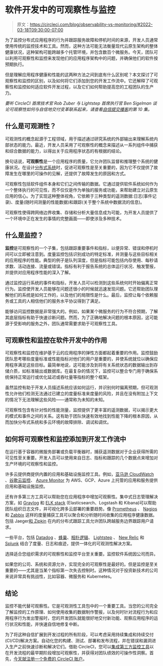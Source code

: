 # 软件开发中的可观察性与监控

> 原文：<https://circleci.com/blog/observability-vs-monitoring/#2022-03-18T09:30:00-07:00>

为了监控分布式应用程序的行为并跟踪服务故障和停机时间的来源，开发人员通常使用传统的监控技术和工具。然而，这种方法可能无法衡量现代云原生架构的整体健康状况，这种架构可能跨越多个托管环境，并包含数百个微服务。今天，团队可以利用可观察性和监控来发现他们的应用程序架构中的问题，并确保他们的软件按预期执行。

但是理解应用程序健康和性能的这两种方法之间到底有什么区别呢？本文探讨了可观察性和监控的区别，以及如何将它们添加到您的开发工作流中。它还解释了可观察性和监控如何适应软件开发过程，以及它们如何帮助提高您的工程团队的生产力。

*要听 CircleCI 首席技术官 Rob Zuber 与 Lightstep 首席执行官 Ben Sigelman 谈论可观察性如何与自信地交付变革联系起来，请查看[自信提交播客](https://circleci.com/podcast/confident-commit/)的第 10 集。*

## 什么是可观测性？

可观测性的概念起源于工程领域，用于描述通过研究系统的外部输出来理解系统内部状态的能力。最近，开发人员采用了可观察性的概念来描述从一系列组件中捕获和综合数据的能力，以得出关于应用程序状态的有根据的结论。

换句话说，**可观察性**是一个应用程序的质量，它允许团队监督和推理整个系统的健康状况。在设计[分布式系统](https://circleci.com/blog/distributed-systems/)时，促进可观察性是至关重要的，因为它不仅提供了故障发生在哪里的可操作的见解，还提供了故障发生的原因和方式。

可观察性包括软件组件本身和它们之间传输的数据。它通过提供软件系统如何作为一个整体执行的可见性，而不仅仅是作为单独的服务或功能，来帮助建立对云原生应用的信心。为了实现这种整体视角，它依赖于三种类型的遥测数据:日志(事件记录)、度量(随时间测量的性能数据)和跟踪(关于整个系统中数据流的信息)。

可观察性使得跨网络边界收集、存储和分析大量信息成为可能，为开发人员提供了一个环境中正在发生的事情的完整画面——即使涉及多种技术。

## 什么是监控？

**监控**是可观察性的一个子集，包括跟踪重要事件和指标，以便异常、错误和停机时间可以立即被注意到。度量监控包括识别成功的特定标准，并测量与这些目标相关的应用程序的性能。典型的例子是队列深度，但是指标可能包括内存使用、每秒请求数、活动连接、流量或错误。指标有利于报告系统的总体运行状况、触发警报，并提供对应用程序性能的深入了解。

通过监控运行系统的事件和指标，开发人员可以检测到这些系统何时开始偏离正常行为。监控使开发人员能够在问题还很小的时候就迅速发现问题。它还帮助团队理解他们的系统是如何工作的，以及他们的局限性是什么。最后，监控让每个依赖服务或工具的人相信他们的服务水平协议得到了满足。

能够访问监控数据是非常强大的。例如，如果某个微服务的行为不符合预期，了解其底层指标有助于快速诊断问题。然而，为了正确地解决问题的根本原因，这可能源于受影响的服务之外，团队通常需要求助于可观察性工具。

## 可观察性和监控在软件开发中的作用

可观察性和监控在维护基于云的应用程序的弹性方面都起着重要的作用。监控鼓励团队思考哪些度量标准或性能指标对他们的用户是重要的，并使系统就位以确保应用程序满足这些目标。最简单地说，这可能涉及到将有关系统状态的数据输出到存储介质，如标准输出或数据库。在最复杂的情况下，监控可以整合专门用于确保系统保持正常运行或优化延迟或吞吐量等指标的整个框架。

虽然监控有助于开发人员描述系统应该如何运行，并识别何时偏离预期，但可观测性允许他们检测无法通过已建立的度量标准来度量的风险，并且在没有附加上下文的情况下无法理解这些风险——通常称为未知的未知。

可观察性包含有针对性的性能测量，监控提供了更丰富的遥测数据，可以揭示更大的模式和事件之间的关系。这有助于团队快速有效地找到性能下降的根本原因，从而加快分布式系统和多云环境的故障排除、调试和调优。

## 如何将可观察性和监控添加到开发工作流中

在运行基于容器的微服务部署或负载平衡器时，捕获遥测数据对于企业获得所需的可见性至关重要。开发人员可以使用来自日志、指标和跟踪的几个数据点来增加对生产环境的可观察性和监控。

许多云提供商提供内置的应用和基础设施监控工具。例如，[亚马逊 CloudWatch](https://aws.amazon.com/cloudwatch/) 、[谷歌云监控](https://cloud.google.com/monitoring)、 [Azure Monitor](https://azure.microsoft.com/en-us/services/monitor/#overview) 为 AWS、GCP、Azure 上托管的应用和服务提供应用和基础设施监控。

还有许多第三方工具可以帮助您在应用程序中增加可观察性。集中式日志管理解决方案，如 [Graylog](https://www.graylog.org/about) 和 [ELK stack](https://www.elastic.co/what-is/elk-stack) (Elasticsearch、Logstash 和 Kibana)可以帮助团队组织日志文件，并可视化跨多云部署的重要趋势。像 [Prometheus](https://prometheus.io/) 、 [Nagios](https://www.nagios.com/) 和 [Zabbix](https://www.zabbix.com/) 这样的度量捕获工具可以聚合和分析随时间收集的应用程序健康数据。包括 Jaeger[和 Zipkin](https://www.jaegertracing.io/) 在内的分布式跟踪工具允许团队跨越服务边界跟踪用户请求。

一些平台，包括 [Datadog](https://www.datadoghq.com/observability-platform/) 、[蜂巢](https://www.honeycomb.io/)、[相扑逻辑](https://www.sumologic.com/solutions/application-monitoring/#services-auto-discovery)、 [Lightstep](https://lightstep.com/observability) 、 [New Relic](https://newrelic.com/platform) 和 [Splunk](https://www.splunk.com/en_us/observability.html) 结合了度量、日志和痕迹，提供一体化的可观测性解决方案。

选择适合您组织需求的可观察性和监控平台至关重要。监控软件系统因公司而异。

如果您的公司、系统和资源允许，实现完全的可观察性是最好的。但是监控是至关重要的——尤其是当某个指标第一次失去控制时。这种情况对于投资新技术的公司来说非常具有挑战性，比如容器、微服务和 Kubernetes。

## 结论

监控不能代替可观察性。它是可观测性工具包中的一个重要工具。当您的公司完全了解监控的工作原理、如何使用收集的数据制作警报，以及何时针对流程行为和应用程序行为发出警报时，您的开发团队就能很好地交付新功能、观察应用程序的运行状况和性能，并快速自信地修复中断。

为了将这种自信扩展到开发过程的所有阶段，可以考虑采用持续集成和持续交付(CI/CD)解决方案。自动化您的构建、测试、部署和发布流程，并在错误和漏洞进入生产之前快速诊断和解决它们。借助 CircleCI，您可以[集成第三方监控工具](https://circleci.com/blog/create-customizable-experiences-with-circleci-webhooks/)以在开发流程的最早期阶段增加可观察性，并获得对团队绩效的可操作性洞察。首先，[今天就注册一个免费的 CircleCI 账户](https://circleci.com/signup/)。
